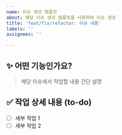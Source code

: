 ```yaml
---
name: 이슈 생성 템플릿
about: 해당 이슈 생성 템플릿을 사용하여 이슈 생성
title: 'feat/fix/refactor: 이슈 내용'
labels: ''
assignees: ''

---
```


## ✨ 어떤 기능인가요?

> 해당 이슈에서 작업할 내용 간단 설명

## ✅ 작업 상세 내용 (to-do)
- [ ] 세부 작업 1
- [ ] 세부 작업 2
